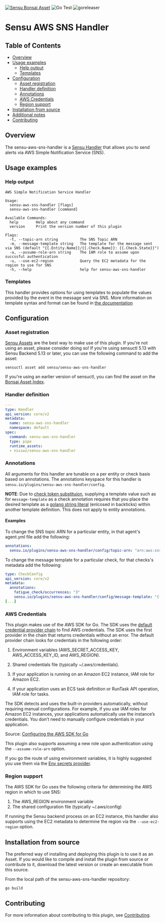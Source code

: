[![Sensu Bonsai Asset](https://img.shields.io/badge/Bonsai-Download%20Me-brightgreen.svg?colorB=89C967&logo=sensu)](https://bonsai.sensu.io/assets/sensu/sensu-aws-sns-handler)
![Go Test](https://github.com/sensu/sensu-aws-sns-handler/workflows/Go%20Test/badge.svg)
![goreleaser](https://github.com/sensu/sensu-aws-sns-handler/workflows/goreleaser/badge.svg)

# Sensu AWS SNS Handler

## Table of Contents
- [Overview](#overview)
- [Usage examples](#usage-examples)
  - [Help output](#help-output)
  - [Templates](#templates)
- [Configuration](#configuration)
  - [Asset registration](#asset-registration)
  - [Handler definition](#handler-definition)
  - [Annotations](#annotations)
  - [AWS Credentials](#aws-credentials)
  - [Region support](#region-support)
- [Installation from source](#installation-from-source)
- [Additional notes](#additional-notes)
- [Contributing](#contributing)

## Overview

The sensu-aws-sns-handler is a [Sensu Handler][4] that allows you to send alerts via AWS
Simple Notification Service (SNS).

## Usage examples

### Help output

```
AWS Simple Notification Service Handler

Usage:
  sensu-aws-sns-handler [flags]
  sensu-aws-sns-handler [command]

Available Commands:
  help        Help about any command
  version     Print the version number of this plugin

Flags:
  -t, --topic-arn string          The SNS Topic ARN
  -m, --message-template string   The template for the message sent via SNS (default "{{.Entity.Name}}/{{.Check.Name}}: {{.Check.State}}")
  -a, --assume-role-arn string    The IAM role to assume upon succssful authentication
  -u, --use-ec2-region            Query the EC2 metadata for the region to use for SNS
  -h, --help                      help for sensu-aws-sns-handler
```

### Templates

This handler provides options for using templates to populate the values
provided by the event in the message sent via SNS. More information on
template syntax and format can be found in [the documentation][8]


## Configuration

### Asset registration

[Sensu Assets][5] are the best way to make use of this plugin. If you're not using an asset, please
consider doing so! If you're using sensuctl 5.13 with Sensu Backend 5.13 or later, you can use the
following command to add the asset:

```
sensuctl asset add sensu/sensu-aws-sns-handler
```

If you're using an earlier version of sensuctl, you can find the asset on the [Bonsai Asset Index][6].

### Handler definition

```yml
---
type: Handler
api_version: core/v2
metadata:
  name: sensu-aws-sns-handler
  namespace: default
spec:
  command: sensu-aws-sns-handler
  type: pipe
  runtime_assets:
  - nixiwz/sensu-aws-sns-handler
```

### Annotations

All arguments for this handler are tunable on a per entity or check basis based on annotations.  The
annotations keyspace for this handler is `sensu.io/plugins/sensu-aws-sns-handler/config`.

**NOTE**: Due to [check token substituion][9], supplying a template value such
as for `message-template` as a check annotation requires that you place the
desired template as a [golang string literal][10] (enlcosed in backticks)
within another template definition.  This does not apply to entity annotations.


#### Examples

To change the SNS topic ARN for a particular entity, in that agent's agent.yml file
add the following:

```yml
annotations:
  sensu.io/plugins/sensu-aws-sns-handler/config/topic-arn: "arn:aws:sns:us-west-2:0123456789012:sensu-alerts"
```

To change the message template for a particular check, for that checks's metadata add the following:

```yml
type: CheckConfig
api_version: core/v2
metadata:
  annotations:
    fatigue_check/occurrences: "3"
    sensu.io/plugins/sensu-aws-sns-handler/config/message-template: "{{`{{.Entity.Name}}/{{.Check.Name}}: {{.Check.State}}, {{.Check.Occurrences}}`}}"
[...]
```

###  AWS Credentials

This plugin makes use of the AWS SDK for Go.  The SDK uses the [default credential provider chain][2]
to find AWS credentials.  The SDK uses the first provider in the chain that returns credentials
without an error. The default provider chain looks for credentials in the following order:

1. Environment variables (AWS_SECRET_ACCESS_KEY, AWS_ACCESS_KEY_ID, and AWS_REGION).

2. Shared credentials file (typically ~/.aws/credentials).

3. If your application is running on an Amazon EC2 instance, IAM role for Amazon EC2.

4. If your application uses an ECS task definition or RunTask API operation, IAM role for tasks.

The SDK detects and uses the built-in providers automatically, without requiring manual configurations.
For example, if you use IAM roles for Amazon EC2 instances, your applications automatically use the
instance’s credentials. You don’t need to manually configure credentials in your application.

Source: [Configuring the AWS SDK for Go][3]

This plugin also supports assuming a new role upon authentication using the `--assume-role-arn`
option.

If you go the route of using environment variables, it is highly suggested you use them via the
[Env secrets provider][7].

### Region support

The AWS SDK for Go uses the following criteria for determining the AWS region in which to use
SNS:

1. The AWS_REGION environment variable
2. The shared configuration file (typically ~/.aws/config)

If running the Sensu backend process on an EC2 instance, this handler also supports using the
EC2 metadata to determine the region via the `--use-ec2-region` option.


## Installation from source

The preferred way of installing and deploying this plugin is to use it as an Asset. If you would
like to compile and install the plugin from source or contribute to it, download the latest version
or create an executable from this source.

From the local path of the sensu-aws-sns-handler repository:

```
go build
```

## Contributing

For more information about contributing to this plugin, see [Contributing][1].

[1]: https://github.com/sensu/sensu-go/blob/master/CONTRIBUTING.md
[2]: https://docs.aws.amazon.com/sdk-for-go/api/aws/defaults/#CredChain
[3]: https://docs.aws.amazon.com/sdk-for-go/v1/developer-guide/configuring-sdk.html
[4]: https://docs.sensu.io/sensu-go/latest/reference/handlers/
[5]: https://docs.sensu.io/sensu-go/latest/reference/assets/
[6]: https://bonsai.sensu.io/assets/sensu/sensu-aws-sns-handler
[7]: https://docs.sensu.io/sensu-go/latest/guides/secrets-management/#use-env-for-secrets-management
[8]: https://docs.sensu.io/sensu-go/latest/observability-pipeline/observe-process/handler-templates/
[9]: https://docs.sensu.io/sensu-go/latest/observability-pipeline/observe-schedule/checks/#check-token-substitution
[10]: https://golang.org/ref/spec#String_literals
